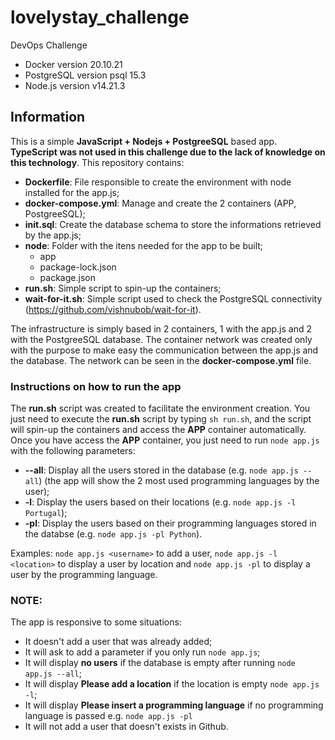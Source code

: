 # lovelystay_challenge
DevOps Challenge 
- Docker version 20.10.21
- PostgreSQL version psql 15.3
- Node.js version v14.21.3


## Information
This is a simple **JavaScript + Nodejs + PostgreeSQL** based app. **TypeScript was not used in this challenge due to the lack of knowledge on this technology**.
This repository contains:
- **Dockerfile**: File responsible to create the environment with node installed for the app.js;
- **docker-compose.yml**: Manage and create the 2 containers (APP, PostgreeSQL);
- **init.sql**: Create the database schema to store the informations retrieved by the app.js;
- **node**: Folder with the itens needed for the app to be built;
  - app
  - package-lock.json
  - package.json    
- **run.sh**: Simple script to spin-up the containers;
- **wait-for-it.sh**: Simple script used to check the PostgreSQL connectivity (https://github.com/vishnubob/wait-for-it).
  
The infrastructure is simply based in 2 containers, 1 with the app.js and 2 with the PostgreeSQL database.
The container network was created only with the purpose to make easy the communication between the app.js and the database. The network can be seen in the **docker-compose.yml** file.

### Instructions on how to run the app
The **run.sh** script was created to facilitate the environment creation. You just need to execute the **run.sh** script by typing `sh run.sh`, and the script will spin-up the containers and access the **APP** container automatically.
Once you have access the **APP** container, you just need to run `node app.js` with the following parameters:

- **--all**: Display all the users stored in the database (e.g. `node app.js --all`) (the app will show the 2 most used programming languages by the user);
- **-l**: Display the users based on their locations (e.g. `node app.js -l Portugal`);
- **-pl**: Display the users based on their programming languages stored in the databse (e.g. `node app.js -pl Python`).

Examples: `node app.js <username>` to add a user, `node app.js -l <location>` to display a user by location and `node app.js -pl` to display a user by the programming language.

  ### NOTE:
  The app is responsive to some situations:
  - It doesn't add a user that was already added;
  - It will ask to add a parameter if you only run `node app.js`;
  - It will display **no users** if the database is empty after running `node app.js --all`;
  - It will display **Please add a location** if the location is empty `node app.js -l`;
  - It will display **Please insert a programming language** if no programming language is passed e.g. `node app.js -pl`
  - It will not add a user that doesn't exists in Github. 


